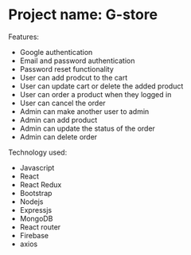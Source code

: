# Project name: G-store

Features:
* Google authentication
* Email and password authentication
* Password reset functionality
* User can add prodcut to the cart
* User can update cart or delete the added product 
* User can order a product when they logged in
* User can cancel the order
* Admin can make another user to admin
* Admin can add product
* Admin can update the status of the order
* Admin can delete order

Technology used:
* Javascript
* React
* React Redux
* Bootstrap
* Nodejs
* Expressjs
* MongoDB
* React router
* Firebase
* axios